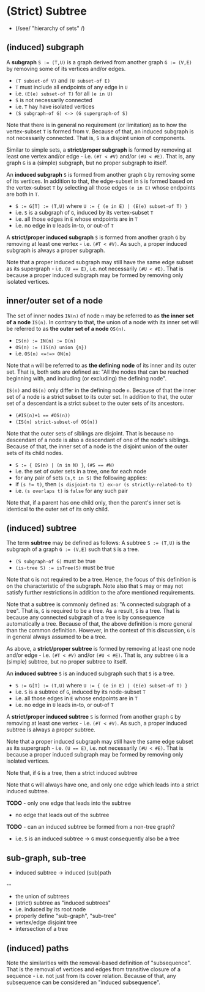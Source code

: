 
<!-- ======================================================================= -->
# (Strict) Subtree

* (/see/ "hierarchy of sets" /)

<!-- ======================================================================= -->
## (induced) subgraph

A **subgraph** `S := (T,U)` is a graph derived from another graph `G := (V,E)`
by removing some of its vertices and/or edges.

* `(T subset-of V)` and `(U subset-of E)`
* `T` must include all endpoints of any edge in `U`
* i.e. `(E(e) subset-of T)` for all `(e in U)`
* `S` is not necessarily connected
* i.e. `T` hay have isolated vertices
* `(S subgraph-of G) <-> (G supergraph-of S)`

Note that there is in general no requirement (or limitation) as to how the
vertex-subset `T` is formed from `V`. Because of that, an induced subgraph
is not necessarily connected. That is, `S` is a disjoint union  of components.

Similar to simple sets, a **strict/proper subgraph** is formed by removing at
least one vertex and/or edge - i.e. `(#T < #V)` and/or `(#U < #E)`. That is,
any graph `G` is a (simple) subgraph, but no proper subgraph to itself.

An **induced subgraph** `S` is formed from another graph `G` by removing some
of its vertices. In addition to that, the edge-subset in `S` is formed based on
the vertex-subset `T` by selecting all those edges `(e in E)` whose endpoints
are both in `T`.

* `S := G[T] := (T,U)` where `U := { (e in E) | (E(e) subset-of T) }`
* i.e. `S` is a subgraph of `G`, induced by its vertex-subset `T`
* i.e. all those edges in `E` whose endpoints are in `T`
* i.e. no edge in `U` leads in-to, or out-of `T`

A **strict/proper induced subgraph** `S` is formed from another graph `G` by
removing at least one vertex - i.e. `(#T < #V)`. As such, a proper induced
subgraph is always a proper subgraph.

Note that a proper induced subgraph may still have the same edge subset as its
supergraph - i.e. `(U == E)`, i.e. not necessarily `(#U < #E)`. That is because
a proper induced subgraph may be formed by removing only isolated vertices.

<!-- ======================================================================= -->
## inner/outer set of a node

The set of inner nodes `IN(n)` of node `n` may be referred to as **the inner
set of a node** `IS(n)`. In contrary to that, the union of a node with its
inner set will be referred to as **the outer set of a node** `OS(n)`.

* `IS(n) := IN(n) := D(n)`
* `OS(n) := (IS(n) union {n})`
* i.e. `OS(n) <=!=> ON(n)`

Note that `n` will be referred to as **the defining node** of its inner and
its outer set. That is, both sets are defined as: "All the nodes that can be
reached beginning with, and including (or excluding) the defining node".

`IS(n)` and `OS(n)` only differ in the defining node `n`. Because of that the
inner set of a node is a strict subset to its outer set. In addition to that,
the outer set of a descendant is a strict subset to the outer sets of its
ancestors.

* `(#IS(n)+1 == #OS(n))`
* `(IS(n) strict-subset-of OS(n))`

Note that the outer sets of siblings are disjoint. That is because no descendant
of a node is also a descendant of one of the node's siblings. Because of that,
the inner set of a node is the disjoint union of the outer sets of its child
nodes.

* `S := { OS(n) | (n in N) }`, `(#S == #N)`
* i.e. the set of outer sets in a tree, one for each node
* for any pair of sets `(s,t in S)` the following applies:
* if `(s != t)`, then `(s disjoint-to t) ex-or (s strictly-related-to t)`
* i.e. `(s overlaps t)` is `false` for any such pair

Note that, if a parent has one child only, then the parent's inner set is
identical to the outer set of its only child.

<!-- ======================================================================= -->
## (induced) subtree

The term **subtree** may be defined as follows: A subtree `S := (T,U)` is the
subgraph of a graph `G := (V,E)` such that `S` is a tree.

* `(S subgraph-of G)` must be true
* `(is-tree S) := isTree(S)` must be true

Note that `G` is not required to be a tree. Hence, the focus of this definition
is on the characteristic of the subgraph. Note also that `S` may or may not
satisfy further restrictions in addition to the afore mentioned requirements.

Note that a subtree is commonly defined as: "A connected subgraph of a tree".
That is, `G` is required to be a tree. As a result, `S` is a tree. That is
because any connected subgraph of a tree is by consequence automatically a
tree. Because of that, the above definition is more general than the common
definition. However, in the context of this discussion, `G` is in general
always assumed to be a tree.

As above, a **strict/proper subtree** is formed by removing at least one node
and/or edge - i.e. `(#T < #V)` and/or `(#U < #E)`. That is, any subtree `G`
is a (simple) subtree, but no proper subtree to itself.

An **induced subtree** `S` is an induced subgraph such that `S` is a tree.

* `S := G[T] := (T,U)` where `U := { (e in E) | (E(e) subset-of T) }`
* i.e. `S` is a subtree of `G`, induced by its node-subset `T`
* i.e. all those edges in `E` whose endpoints are in `T`
* i.e. no edge in `U` leads in-to, or out-of `T`

A **strict/proper induced subtree** `S` is formed from another graph `G` by
removing at least one vertex - i.e. `(#T < #V)`. As such, a proper induced
subtree is always a proper subtree.

Note that a proper induced subgraph may still have the same edge subset as its
supergraph - i.e. `(U == E)`, i.e. not necessarily `(#U < #E)`. That is because
a proper induced subgraph may be formed by removing only isolated vertices.

<!-- ======================================================================= -->

Note that, if `G` is a tree, then a strict induced subtree

Note that `G` will always have one, and only one edge which
leads into a strict induced subtree.

**TODO** - only one edge that leads into the subtree
- no edge that leads out of the subtree

**TODO** - can an induced subtree be formed from a non-tree graph?
- i.e. `S` is an induced subtree -> `G` must consequently also be a tree

<!-- ======================================================================= -->
## sub-graph, sub-tree

* induced subtree -> induced (sub)path

--

* the union of subtrees
* (strict) subtree as "induced subtrees"
* i.e. induced by its root node
* properly define "sub-graph", "sub-tree"
* vertex/edge disjoint tree
* intersection of a tree

<!-- ======================================================================= -->
## (induced) paths

Note the similarities with the removal-based definition of "subsequence". That
is the removal of vertices and edges from transitive closure of a sequence -
i.e. not just from its cover relation. Because of that, any subsequence can be
considered an "induced subsequence".
